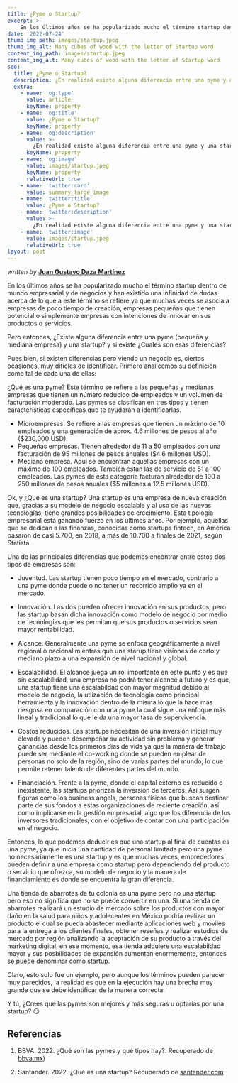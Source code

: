 ```yaml
---
title: ¿Pyme o Startup?
excerpt: >-
    En los últimos años se ha popularizado mucho el término startup dentro de mundo empresarial y de negocios y han existido una infinidad de dudas acerca de lo que a este término se refiere ya que muchas veces se asocia a empresas de poco tiempo de creación, empresas pequeñas que tienen potencial o simplemente empresas con intenciones de innovar en sus productos o servicios. 
date: '2022-07-24'
thumb_img_path: images/startup.jpeg
thumb_img_alt: Many cubes of wood with the letter of Startup word
content_img_path: images/startup.jpeg
content_img_alt: Many cubes of wood with the letter of Startup word
seo:
  title: ¿Pyme o Startup?
  description: ¿En realidad existe alguna diferencia entre una pyme y una startup?
  extra:
    - name: 'og:type'
      value: article
      keyName: property
    - name: 'og:title'
      value: ¿Pyme o Startup?
      keyName: property
    - name: 'og:description'
      value: >-
        ¿En realidad existe alguna diferencia entre una pyme y una startup?
      keyName: property
    - name: 'og:image'
      value: images/startup.jpeg
      keyName: property
      relativeUrl: true
    - name: 'twitter:card'
      value: summary_large_image
    - name: 'twitter:title'
      value: ¿Pyme o Startup?
    - name: 'twitter:description'
      value: >-
        ¿En realidad existe alguna diferencia entre una pyme y una startup?
    - name: 'twitter:image'
      value: images/startup.jpeg
      relativeUrl: true
layout: post
---
```


*written by* **[Juan Gustavo Daza Martínez](https://www.linkedin.com/in/jgustavodazam/)**

En los últimos años se ha popularizado mucho el término startup dentro de mundo empresarial y de negocios y han existido una infinidad de dudas acerca de lo que a este término se refiere ya que muchas veces se asocia a empresas de poco tiempo de creación, empresas pequeñas que tienen potencial o simplemente empresas con intenciones de innovar en sus productos o servicios. 

Pero entonces, ¿Existe alguna diferencia entre una pyme (pequeña y mediana empresa) y una startup? y si existe ¿Cuales son esas diferencias?

Pues bien, si existen diferencias pero viendo un negocio es, ciertas ocasiones, muy difícles de identificar. Primero analicemos su definición como tal de cada una de ellas:

¿Qué es una pyme?
Este término se refiere a las pequeñas y medianas empresas que tienen un número reducido de empleados y un volumen de facturación moderado. Las pymes se clasifican en tres tipos y tienen características específicas que te ayudarán a identificarlas.

* Microempresas. Se refiere a las empresas que tienen un máximo de 10 empleados y una generación de aprox. 4.6 millones de pesos al año ($230,000 USD).
* Pequeñas empresas. Tienen alrededor de 11 a 50 empleados con una facturación de 95 millones de pesos anuales ($4.6 millones USD).
* Mediana empresa. Aquí se encuentran aquellas empresas con un máximo de 100 empleados. También estan las de servicio de 51 a 100 empleados. Las pymes de esta categoría facturan alrededor de 100 a 250 millones de pesos anuales ($5 millones a 12.5 millones USD).

Ok, y ¿Qué es una startup?
Una startup es una empresa de nueva creación que, gracias a su modelo de negocio escalable y al uso de las nuevas tecnologías, tiene grandes posibilidades de crecimiento. Esta tipología empresarial está ganando fuerza en los últimos años. Por ejemplo, aquellas que se dedican a las finanzas, conocidas como startups fintech, en América pasaron de casi 5.700, en 2018, a más de 10.700 a finales de 2021, según Statista.

Una de las principales diferencias que podemos encontrar entre estos dos tipos de empresas son:

* Juventud. Las startup tienen poco tiempo en el mercado, contrario a una pyme donde puede o no tener un recorrido amplio ya en el mercado.

* Innovación. Las dos pueden ofrecer innovación en sus productos, pero las startup basan dicha innovación como modelo de negocio por medio de tecnologías que les permitan que sus productos o servicios sean mayor rentabilidad.

* Alcance. Generalmente una pyme se enfoca geográficamente a nivel regional o nacional mientras que una starup tiene visiones de corto y mediano plazo a una expansión de nivel nacional y global.

* Escalabilidad. El alcance juega un rol importante en este punto y es que sin escalabilidad, una empresa no podrá tener alcance a futuro y es que, una startup tiene una escalabildad con mayor magnitud debido al modelo de negocio, la utlización de tecnología como principal herramienta y la innovación dentro de la misma lo que la hace más riesgosa en comparación con una pyme la cual sigue una enfoque más lineal y tradicional lo que le da una mayor tasa de supervivencia.

* Costos reducidos. Las startups necesitan de una inversión inicial muy elevada y pueden desempeñar su actividad sin problema y generar ganancias desde los primeros días de vida ya que la manera de trabajo puede ser mediante el co-working donde se pueden emplear de personas no solo de la región, sino de varias partes del mundo, lo que permite retener talento de diferentes partes del mundo.

* Financiación. Frente a la pyme, donde el capital externo es reducido o inexistente, las startups priorizan la inversión de terceros. Así surgen figuras como los business angels, personas físicas que buscan destinar parte de sus fondos a estas organizaciones de reciente creación, así como implicarse en la gestión empresarial, algo que los diferencia de los inversores tradicionales, con el objetivo de contar con una participación en el negocio. 

Entonces, lo que podemos deducir es que una startup al final de cuentas es una pyme, ya que inicia una cantidad de personal limitada pero una pyme no necesariamente es una startup y es que muchas veces, emprededores pueden definir a una empresa como startup pero dependiendo del producto o servicio que ofrezca, su modelo de negocio y la manera de financiamiento es donde se encuentra la gran diferencia.

Una tienda de abarrotes de tu colonia es una pyme pero no una startup pero eso no significa que no se puede convertir en una. Si una tienda de abarrotes realizará un estudio de mercado sobre los productos con mayor daño en la salud para niños y adolecentes en México podría realizar un producto el cual se pueda abastecer mediante aplicaciones web y móviles para la entrega a los clientes finales, obtener reseñas y realizar estudios de mercado por región analizando la aceptación de su producto a través del marketing digital, en ese momento, esa tienda adquiere una escalabildad mayor y sus posbilidades de expansión aumentan enormemente, entonces se puede denominar como startup.

Claro, esto solo fue un ejemplo, pero aunque los términos pueden parecer muy parecidos, la realidad es que en la ejecución hay una brecha muy grande que se debe identificar de la manera correcta.

Y tú, ¿Crees que las pymes son mejores y más seguras u optarías por una startup? 😏

## Referencias

1. BBVA. 2022. ¿Qué son las pymes y qué tipos hay?. Recuperado de [bbva.mx](https://www.bbva.mx/educacion-financiera/creditos/que-es-una-pyme.html))

2. Santander. 2022. ¿Qué es una startup? Recuperado de [santander.com](https://www.santander.com/es/stories/que-es-una-startup)

